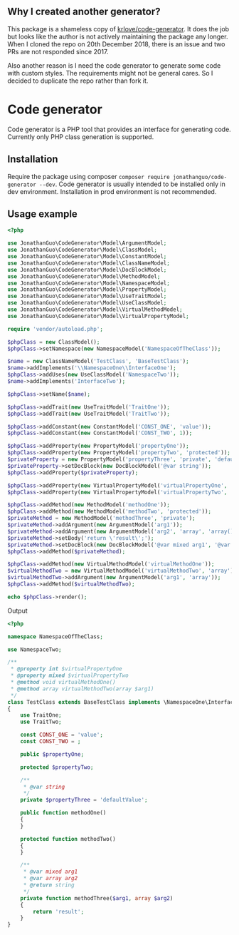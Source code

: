 ## Why I created another generator?
This package is a shameless copy of [krlove/code-generator](https://github.com/krlove/code-generator). It does the job but looks like the author is not actively maintaining the package any longer.
When I cloned the repo on 20th December 2018, there is an issue and two PRs are not responded since 2017.

Also another reason is I need the code generator to generate some code with custom styles. The requirements might not be general cares. So I decided to duplicate the repo rather than fork it.   

# Code generator
Code generator is a PHP tool that provides an interface for generating code. Currently only PHP class generation is supported.

## Installation
Require the package using composer `composer require jonathanguo/code-generator --dev`. Code generator is usually intended to be installed only in dev environment. Installation in prod environment is not recommended.

## Usage example
```php
<?php

use JonathanGuo\CodeGenerator\Model\ArgumentModel;
use JonathanGuo\CodeGenerator\Model\ClassModel;
use JonathanGuo\CodeGenerator\Model\ConstantModel;
use JonathanGuo\CodeGenerator\Model\ClassNameModel;
use JonathanGuo\CodeGenerator\Model\DocBlockModel;
use JonathanGuo\CodeGenerator\Model\MethodModel;
use JonathanGuo\CodeGenerator\Model\NamespaceModel;
use JonathanGuo\CodeGenerator\Model\PropertyModel;
use JonathanGuo\CodeGenerator\Model\UseTraitModel;
use JonathanGuo\CodeGenerator\Model\UseClassModel;
use JonathanGuo\CodeGenerator\Model\VirtualMethodModel;
use JonathanGuo\CodeGenerator\Model\VirtualPropertyModel;

require 'vendor/autoload.php';

$phpClass = new ClassModel();
$phpClass->setNamespace(new NamespaceModel('NamespaceOfTheClass'));

$name = new ClassNameModel('TestClass', 'BaseTestClass');
$name->addImplements('\\NamespaceOne\\InterfaceOne');
$phpClass->addUses(new UseClassModel('NamespaceTwo'));
$name->addImplements('InterfaceTwo');

$phpClass->setName($name);

$phpClass->addTrait(new UseTraitModel('TraitOne'));
$phpClass->addTrait(new UseTraitModel('TraitTwo'));

$phpClass->addConstant(new ConstantModel('CONST_ONE', 'value'));
$phpClass->addConstant(new ConstantModel('CONST_TWO', 1));

$phpClass->addProperty(new PropertyModel('propertyOne'));
$phpClass->addProperty(new PropertyModel('propertyTwo', 'protected'));
$privateProperty = new PropertyModel('propertyThree', 'private', 'defaultValue');
$privateProperty->setDocBlock(new DocBlockModel('@var string'));
$phpClass->addProperty($privateProperty);

$phpClass->addProperty(new VirtualPropertyModel('virtualPropertyOne', 'int'));
$phpClass->addProperty(new VirtualPropertyModel('virtualPropertyTwo', 'mixed'));

$phpClass->addMethod(new MethodModel('methodOne'));
$phpClass->addMethod(new MethodModel('methodTwo', 'protected'));
$privateMethod = new MethodModel('methodThree', 'private');
$privateMethod->addArgument(new ArgumentModel('arg1'));
$privateMethod->addArgument(new ArgumentModel('arg2', 'array', 'array()'));
$privateMethod->setBody('return \'result\';');
$privateMethod->setDocBlock(new DocBlockModel('@var mixed arg1', '@var array arg2', '@return string'));
$phpClass->addMethod($privateMethod);

$phpClass->addMethod(new VirtualMethodModel('virtualMethodOne'));
$virtualMethodTwo = new VirtualMethodModel('virtualMethodTwo', 'array');
$virtualMethodTwo->addArgument(new ArgumentModel('arg1', 'array'));
$phpClass->addMethod($virtualMethodTwo);

echo $phpClass->render();
```

Output

```php
<?php

namespace NamespaceOfTheClass;

use NamespaceTwo;

/**
 * @property int $virtualPropertyOne
 * @property mixed $virtualPropertyTwo
 * @method void virtualMethodOne()
 * @method array virtualMethodTwo(array $arg1)
 */
class TestClass extends BaseTestClass implements \NamespaceOne\InterfaceOne, InterfaceTwo
{
    use TraitOne;
    use TraitTwo;

    const CONST_ONE = 'value';
    const CONST_TWO = ;

    public $propertyOne;

    protected $propertyTwo;

    /**
     * @var string
     */
    private $propertyThree = 'defaultValue';

    public function methodOne()
    {
    }

    protected function methodTwo()
    {
    }

    /**
     * @var mixed arg1
     * @var array arg2
     * @return string
     */
    private function methodThree($arg1, array $arg2)
    {
        return 'result';
    }
}
```
